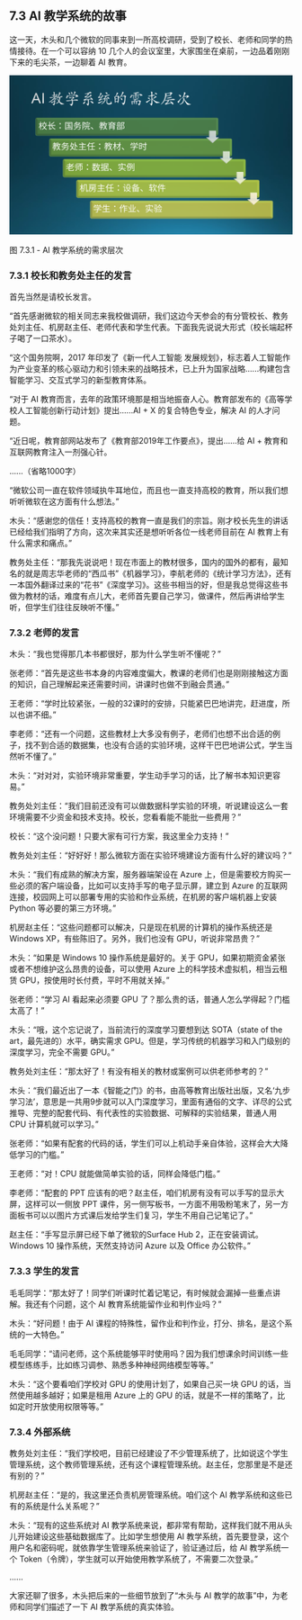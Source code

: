## 7.3 AI 教学系统的故事

这一天，木头和几个微软的同事来到一所高校调研，受到了校长、老师和同学的热情接待。在一个可以容纳 10 几个人的会议室里，大家围坐在桌前，一边品着刚刚下来的毛尖茶，一边聊着 AI 教育。

<img src="img/Slide13.SVG"/>

图 7.3.1 - AI 教学系统的需求层次

### 7.3.1 校长和教务处主任的发言

首先当然是请校长发言。

“首先感谢微软的相关同志来我校做调研，我们这边今天参会的有分管校长、教务处刘主任、机房赵主任、老师代表和学生代表。下面我先说说大形式（校长端起杯子喝了一口茶水）。

“这个国务院啊，2017 年印发了《新一代人工智能 发展规划》，标志着人工智能作为产业变革的核心驱动力和引领未来的战略技术，已上升为国家战略......构建包含智能学习、交互式学习的新型教育体系。

“对于 AI 教育而言，去年的政策环境那是相当地振奋人心。教育部发布的《高等学校人工智能创新行动计划》提出......AI + X 的复合特色专业，解决 AI 的人才问题。

“近日呢，教育部网站发布了《教育部2019年工作要点》，提出......给 AI + 教育和互联网教育注入一剂强心针。

......（省略1000字）

“微软公司一直在软件领域执牛耳地位，而且也一直支持高校的教育，所以我们想听听微软在这方面有什么想法。”

木头：“感谢您的信任！支持高校的教育一直是我们的宗旨。刚才校长先生的讲话已经给我们指明了方向，这次来其实还是想听听各位一线老师目前在 AI 教育上有什么需求和痛点。”

教务处主任：“那我先说说吧！现在市面上的教材很多，国内的国外的都有，最知名的就是周志华老师的“西瓜书”《机器学习》，李航老师的《统计学习方法》，还有一本国外翻译过来的“花书”《深度学习》。这些书相当的好，但是我总觉得这些书做为教材的话，难度有点儿大，老师首先要自己学习，做课件，然后再讲给学生听，但学生们往往反映听不懂。”

### 7.3.2 老师的发言

木头：“我也觉得那几本书都很好，那为什么学生听不懂呢？”

张老师：“首先是这些书本身的内容难度偏大，教课的老师们也是刚刚接触这方面的知识，自己理解起来还需要时间，讲课时也做不到融会贯通。”

王老师：“学时比较紧张，一般的32课时的安排，只能紧巴巴地讲完，赶进度，所以也讲不细。”

李老师：“还有一个问题，这些教材上大多没有例子，老师们也想不出合适的例子，找不到合适的数据集，也没有合适的实验环境，这样干巴巴地讲公式，学生当然听不懂了。”

木头：“对对对，实验环境非常重要，学生动手学习的话，比了解书本知识更容易。”

教务处刘主任：“我们目前还没有可以做数据科学实验的环境，听说建设这么一套环境需要不少资金和技术支持。校长，您看看能不能批一些费用？”

校长：“这个没问题！只要大家有可行方案，我这里全力支持！”

教务处刘主任：“好好好！那么微软方面在实验环境建设方面有什么好的建议吗？”

木头：“我们有成熟的解决方案，服务器端架设在 Azure 上，但是需要校方购买一些必须的客户端设备，比如可以支持手写的电子显示屏，建立到 Azure 的互联网连接，校园网上可以部署专用的实验和作业系统，在机房的客户端机器上安装 Python 等必要的第三方环境。”

机房赵主任：“这些问题都可以解决，只是现在机房的计算机的操作系统还是 Windows XP，有些陈旧了。另外，我们也没有 GPU，听说非常昂贵？”

木头：“如果是 Windows 10 操作系统是最好的。关于 GPU，如果初期资金紧张或者不想维护这么昂贵的设备，可以使用 Azure 上的科学技术虚拟机，相当云租赁 GPU，按使用时长付费，平时不用就关掉。”

张老师：“学习 AI 看起来必须要 GPU 了？那么贵的话，普通人怎么学得起？门槛太高了！”

木头：“哦，这个忘记说了，当前流行的深度学习要想到达 SOTA（state of the art，最先进的）水平，确实需求 GPU。但是，学习传统的机器学习和入门级别的深度学习，完全不需要 GPU。”

教务处刘主任：“那太好了！有没有相关的教材或案例可以供老师参考的？”

木头：“我们最近出了一本《智能之门》的书，由高等教育出版社出版，又名‘九步学习法’，意思是一共用9步就可以入门深度学习，里面有通俗的文字、详尽的公式推导、完整的配套代码、有代表性的实验数据、可解释的实验结果，普通人用 CPU 计算机就可以学习。”

张老师：“如果有配套的代码的话，学生们可以上机动手亲自体验，这样会大大降低学习的门槛。”

王老师：“对！CPU 就能做简单实验的话，同样会降低门槛。”

李老师：“配套的 PPT 应该有的吧？赵主任，咱们机房有没有可以手写的显示大屏，这样可以一侧放 PPT 课件，另一侧写板书，一方面不用吸粉笔末了，另一方面板书可以以图片方式课后发给学生们复习，学生不用自己记笔记了。”

赵主任：“手写显示屏已经下单了微软的Surface Hub 2，正在安装调试。Windows 10 操作系统，天然支持访问 Azure 以及 Office 办公软件。”

### 7.3.3 学生的发言

毛毛同学：“那太好了！同学们听课时忙着记笔记，有时候就会漏掉一些重点讲解。我还有个问题，这个 AI 教育系统能留作业和判作业吗？”

木头：“好问题！由于 AI 课程的特殊性，留作业和判作业，打分、排名，是这个系统的一大特色。”

毛毛同学：“请问老师，这个系统能够平时使用吗？因为我们想课余时间训练一些模型练练手，比如练习调参、熟悉多种神经网络模型等等。”

木头：“这个要看咱们学校对 GPU 的使用计划了，如果自己买一块 GPU 的话，当然使用越多越好；如果是租用 Azure 上的 GPU 的话，就是不一样的策略了，比如定时开放使用权限等等。”

### 7.3.4 外部系统

教务处刘主任：“我们学校吧，目前已经建设了不少管理系统了，比如说这个学生管理系统，这个教师管理系统，还有这个课程管理系统。赵主任，您那里是不是还有别的？”

机房赵主任：“是的，我这里还负责机房管理系统。咱们这个 AI 教学系统和这些已有的系统是什么关系呢？”

木头：“现有的这些系统对 AI 教学系统来说，都非常有帮助，这样我们就不用从头儿开始建设这些基础数据库了。比如学生想使用 AI 教学系统，首先要登录，这个用户名和密码呢，就依靠学生管理系统来验证了，验证通过后，给 AI 教学系统一个 Token（令牌），学生就可以开始使用教学系统了，不需要二次登录。”

......

大家还聊了很多，木头把后来的一些细节放到了“木头与 AI 教学的故事”中，为老师和同学们描述了一下 AI 教学系统的真实体验。
